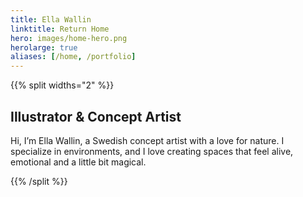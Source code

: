 ```yaml
---
title: Ella Wallin
linktitle: Return Home
hero: images/home-hero.png
herolarge: true
aliases: [/home, /portfolio]
---
```


{{% split widths="2" %}}

## Illustrator & Concept Artist

Hi, I’m Ella Wallin, a Swedish concept artist with a love for nature. I specialize in environments, and I love creating spaces that feel alive, emotional and a little bit magical.

{{% /split %}}
